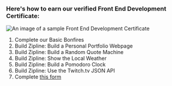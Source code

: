### Here's how to earn our verified Front End Development Certificate:

![An image of a sample Front End Development Certificate](https://files.gitter.im/Rybar/nz3N/certificate.jpg)

1. Complete our Basic Bonfires
1. Build Zipline: Build a Personal Portfolio Webpage
1. Build Zipline: Build a Random Quote Machine
1. Build Zipline: Show the Local Weather
1. Build Zipline: Build a Pomodoro Clock
1. Build Zipline: Use the Twitch.tv JSON API
1. Complete [this form](https://freecodecamp.typeform.com/to/mQbMpA) 
